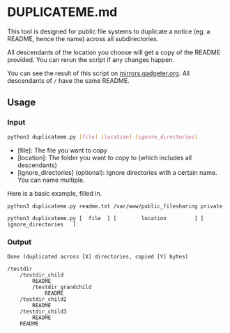 # DUPLICATEME.md
This tool is designed for public file systems to duplicate a notice (eg. a README, hence the name) across all subdirectories.

All descendants of the location you choose will get a copy of the README provided. You can rerun the script if any changes happen.

You can see the result of this script on [mirrors.gadgeter.org](https://mirrors.gadgeter.org). All descendants of ``/`` have the same README.

## Usage
### Input
```bash
python3 duplicateme.py [file] [location] [ignore_directories]
```

- [file]: The file you want to copy
- [location]: The folder you want to copy to (which includes all descendants)
- [ignore_directories] (optional): Ignore directories with a certain name. You can name multiple.

Here is a basic example, filled in.
```bash
python3 duplicateme.py readme.txt /var/www/public_filesharing private .git .vscode .idea
```
```
python3 duplicateme.py [  file  ] [        location         ] [   ignore_directories   ]
```

### Output
```
Done (duplicated across [X] directories, copied [Y] bytes)
```
```
/testdir
    /testdir_child
        README
        /testdir_grandchild
            README
    /testdir_child2
        README
    /testdir_child3
        README
    README
```